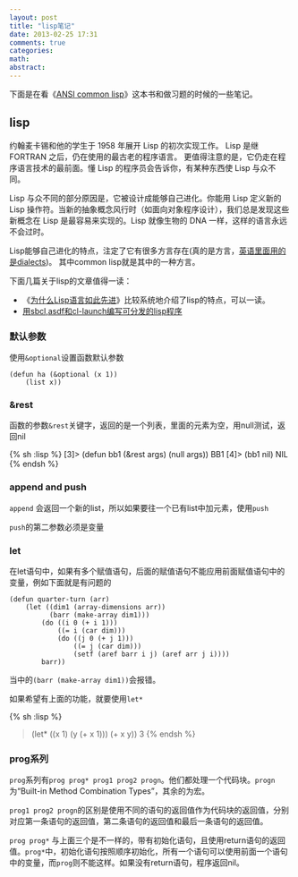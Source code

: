 ```yaml
---
layout: post
title: "lisp笔记"
date: 2013-02-25 17:31
comments: true
categories: 
math: 
abstract: 
---
```


下面是在看《[ANSI common lisp](http://acl.readthedocs.org/en/latest/index.html)》这本书和做习题的时候的一些笔记。

## lisp

约翰麦卡锡和他的学生于 1958 年展开 Lisp 的初次实现工作。 Lisp 是继 FORTRAN 之后，仍在使用的最古老的程序语言。 更值得注意的是，它仍走在程序语言技术的最前面。懂 Lisp 的程序员会告诉你，有某种东西使 Lisp 与众不同。

Lisp 与众不同的部分原因是，它被设计成能够自己进化。你能用 Lisp 定义新的 Lisp 操作符。当新的抽象概念风行时（如面向对象程序设计），我们总是发现这些新概念在 Lisp 是最容易来实现的。Lisp 就像生物的 DNA 一样，这样的语言永远不会过时。

Lisp能够自己进化的特点，注定了它有很多方言存在(真的是方言，[英语里面用的是dialects](http://en.wikipedia.org/wiki/Lisp_%28programming_language%29))。
其中common lisp就是其中的一种方言。

下面几篇关于lisp的文章值得一读：

* 《[为什么Lisp语言如此先进](http://www.ruanyifeng.com/blog/2010/10/why_lisp_is_superior.html)》比较系统地介绍了lisp的特点，可以一读。        
* [用sbcl,asdf和cl-launch编写可分发的lisp程序](http://tianchunbinghe.blog.163.com/blog/static/7001200692314249376/)


### 默认参数

使用`&optional`设置函数默认参数

```
(defun ha (&optional (x 1))
    (list x))
```

### &rest

函数的参数`&rest`关键字，返回的是一个列表，里面的元素为空，用null测试，返回nil

{% sh :lisp %}
[3]> (defun bb1 (&rest args) (null args))
BB1
[4]> (bb1 nil)
NIL
{% endsh %}

### append and push

`append` 会返回一个新的list，所以如果要往一个已有list中加元素，使用`push`

`push`的第二参数必须是变量

### let

在let语句中，如果有多个赋值语句，后面的赋值语句不能应用前面赋值语句中的变量，例如下面就是有问题的

```
(defun quarter-turn (arr)
    (let ((dim1 (array-dimensions arr))
          (barr (make-array dim1))) 
        (do ((i 0 (+ i 1)))
            ((= i (car dim)))
            (do ((j 0 (+ j 1)))
                ((= j (car dim)))
                (setf (aref barr i j) (aref arr j i))))
        barr))
```

当中的`(barr (make-array dim1))`会报错。

如果希望有上面的功能，就要使用`let*`

{% sh :lisp %}
> (let* ((x 1)
         (y (+ x 1)))
    (+ x y))
3
{% endsh %}

### prog系列

`prog`系列有`prog prog* prog1 prog2 progn`。他们都处理一个代码块。`progn`为“Built-in Method Combination Types”，其余的为宏。

`prog1 prog2 progn`的区别是使用不同的语句的返回值作为代码块的返回值，分别对应第一条语句的返回值，第二条语句的返回值和最后一条语句的返回值。

`prog prog*` 与上面三个是不一样的，带有初始化语句，且使用return语句的返回值。`prog*`中，初始化语句按照顺序初始化，所有一个语句可以使用前面一个语句中的变量，而`prog`则不能这样。如果没有return语句，程序返回nil。

